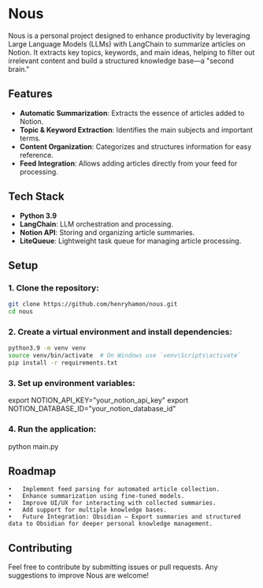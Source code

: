 
# Nous

Nous is a personal project designed to enhance productivity by leveraging Large Language Models (LLMs) with LangChain to summarize articles on Notion. It extracts key topics, keywords, and main ideas, helping to filter out irrelevant content and build a structured knowledge base—a "second brain."

## Features

- **Automatic Summarization**: Extracts the essence of articles added to Notion.  
- **Topic & Keyword Extraction**: Identifies the main subjects and important terms.  
- **Content Organization**: Categorizes and structures information for easy reference.  
- **Feed Integration**: Allows adding articles directly from your feed for processing.  

## Tech Stack

- **Python 3.9**  
- **LangChain**: LLM orchestration and processing.  
- **Notion API**: Storing and organizing article summaries.  
- **LiteQueue**: Lightweight task queue for managing article processing.  

## Setup

### 1. Clone the repository:

   ```sh
   git clone https://github.com/henryhamon/nous.git
   cd nous
```

### 2.	Create a virtual environment and install dependencies:

 ```sh
python3.9 -m venv venv
source venv/bin/activate  # On Windows use `venv\Scripts\activate`
pip install -r requirements.txt
```

### 3.	Set up environment variables:

export NOTION_API_KEY="your_notion_api_key"
export NOTION_DATABASE_ID="your_notion_database_id"


### 4.	Run the application:

python main.py



## Roadmap

	•	Implement feed parsing for automated article collection.
	•	Enhance summarization using fine-tuned models.
	•	Improve UI/UX for interacting with collected summaries.
	•	Add support for multiple knowledge bases.
	•	Future Integration: Obsidian – Export summaries and structured data to Obsidian for deeper personal knowledge management.

## Contributing

Feel free to contribute by submitting issues or pull requests. Any suggestions to improve Nous are welcome!

